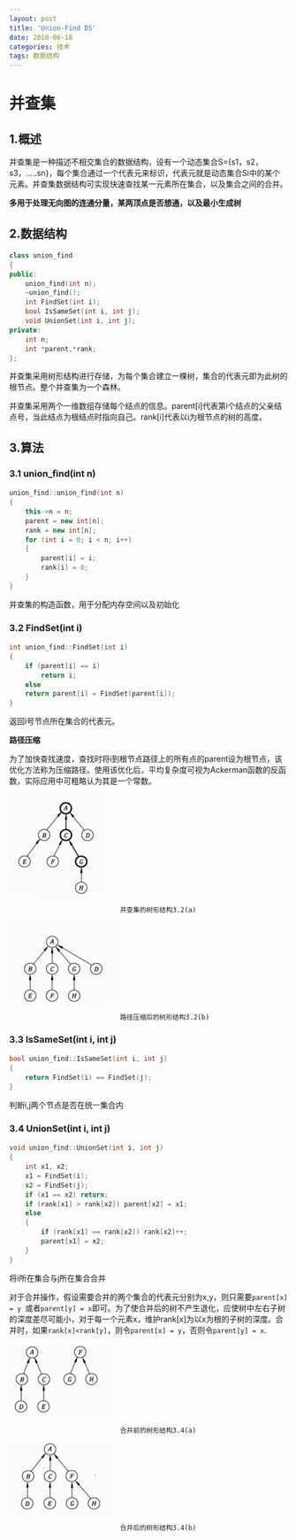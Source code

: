 ```yaml
---
layout: post
title: 'Union-Find DS'
date: 2018-06-18
categories: 技术
tags: 数据结构 
---
```


# 并查集
## 1.概述
并查集是一种描述不相交集合的数据结构，设有一个动态集合S={s1，s2，s3，.....sn}，每个集合通过一个代表元来标识，代表元就是动态集合Si中的某个元素。并查集数据结构可实现快速查找某一元素所在集合，以及集合之间的合并。

**多用于处理无向图的连通分量，某两顶点是否想通，以及最小生成树**
## 2.数据结构
``` cpp
class union_find
{
public:
	union_find(int n);
	~union_find();
	int FindSet(int i);
	bool IsSameSet(int i, int j);
	void UnionSet(int i, int j);
private:
	int n;
	int *parent,*rank;
};

``` 

并查集采用树形结构进行存储，为每个集合建立一棵树，集合的代表元即为此树的根节点。整个并查集为一个森林。

并查集采用两个一维数组存储每个结点的信息。parent[i]代表第i个结点的父亲结点号，当此结点为根结点时指向自己。rank[i]代表以i为根节点的树的高度。
## 3.算法
### 3.1 union_find(int n)
``` cpp
union_find::union_find(int n)
{
	this->n = n;
	parent = new int[n];
	rank = new int[n];
	for (int i = 0; i < n; i++)
	{
		parent[i] = i;
		rank[i] = 0;
	}
}
```

并查集的构造函数，用于分配内存空间以及初始化
### 3.2 FindSet(int i)
``` cpp
int union_find::FindSet(int i)
{
	if (parent[i] == i)
		return i;
	else 
	return parent[i] = FindSet(parent[i]); 
}
```

返回i号节点所在集合的代表元。

**路径压缩**

为了加快查找速度，查找时将i到根节点路径上的所有点的parent设为根节点，该优化方法称为压缩路径。使用该优化后，平均复杂度可视为Ackerman函数的反函数，实际应用中可粗略认为其是一个常数。

![](/assets/img/3.2(a).png) 

                                并查集的树形结构3.2(a)

![](/assets/img/3.2(b).png)

                                路径压缩后的树形结构3.2(b)

### 3.3 IsSameSet(int i, int j)
``` cpp
bool union_find::IsSameSet(int i, int j)
{
	return FindSet(i) == FindSet(j);
}
```

判断i,j两个节点是否在统一集合内
### 3.4 UnionSet(int i, int j)
``` cpp
void union_find::UnionSet(int i, int j)
{
	int x1, x2;
	x1 = FindSet(i);
	x2 = FindSet(j);
	if (x1 == x2) return;
	if (rank[x1] > rank[x2]) parent[x2] = x1;
	else
	{
		if (rank[x1] == rank[x2]) rank[x2]++;
		parent[x1] = x2;
	}
}
```

将i所在集合与j所在集合合并

对于合并操作，假设需要合并的两个集合的代表元分别为x,y，则只需要`parent[x] = y `或者`parent[y] = x`即可。为了使合并后的树不产生退化，应使树中左右子树的深度差尽可能小，对于每一个元素x，维护rank[x]为以x为根的子树的深度。合并时，如果`rank[x]<rank[y]`，则令`parent[x] = y`，否则令`parent[y] = x`.

![](/assets/img/3.4(a).png)　　　　

                                合并前的树形结构3.4(a)　

![](/assets/img/3.4(b).png)  

                                合并后的树形结构3.4(b)